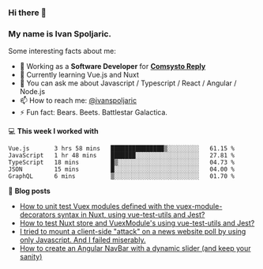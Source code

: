 ### Hi there 👋 

### My name is Ivan Spoljaric.

Some interesting facts about me:

- 🔭 Working as a **Software Developer** for **[Comsysto Reply](https://comsystoreply.de/)**
- 🌱 Currently learning Vue.js and Nuxt
- 💬 You can ask me about Javascript / Typescript / React / Angular / Node.js 
- 📫 How to reach me: [@ivanspoljaric](https://www.linkedin.com/in/ivan-špoljarić-2206a184)
- ⚡ Fun fact: Bears. Beets. Battlestar Galactica.

💻 **This week I worked with**
<!--START_SECTION:waka-->
```text
Vue.js       3 hrs 58 mins   ███████████████▒░░░░░░░░░   61.15 % 
JavaScript   1 hr 48 mins    ███████░░░░░░░░░░░░░░░░░░   27.81 % 
TypeScript   18 mins         █▒░░░░░░░░░░░░░░░░░░░░░░░   04.73 % 
JSON         15 mins         █░░░░░░░░░░░░░░░░░░░░░░░░   04.00 % 
GraphQL      6 mins          ▒░░░░░░░░░░░░░░░░░░░░░░░░   01.70 % 
```
<!--END_SECTION:waka-->

📕 **Blog posts**
<!-- BLOG-POST-LIST:START -->
- [How to unit test Vuex modules defined with the vuex-module-decorators syntax in Nuxt,  using vue-test-utils and Jest?](https://dev.to/ispoljari/how-to-unit-test-vuex-modules-defined-with-the-vuex-module-decorators-syntax-in-nuxt-using-vue-test-utils-and-jest-3n7p)
- [How to test Nuxt store and VuexModule's using vue-test-utils and Jest?](https://dev.to/ispoljari/how-to-test-nuxt-store-and-vuexmodule-s-using-vue-test-utils-and-jest-4p08)
- [I tried to mount a client-side "attack" on a news website poll by using only Javascript. And I failed miserably.](https://dev.to/ispoljari/i-tried-to-mount-a-client-side-attack-on-a-news-website-poll-by-using-only-javascript-and-i-failed-miserably-1ebf)
- [How to create an Angular NavBar with a dynamic slider (and keep your sanity)](https://dev.to/ispoljari/one-must-imagine-people-who-work-with-angular-happy-or-how-to-create-a-navbar-with-a-dynamic-slider-and-keep-your-sanity-3la)
<!-- BLOG-POST-LIST:END -->
